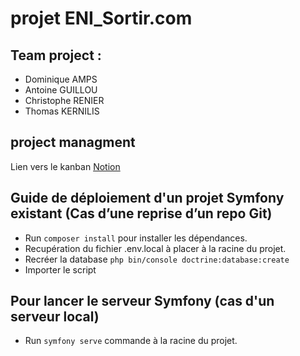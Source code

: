 # projet ENI_Sortir.com

## Team project :

-   Dominique AMPS
-   Antoine GUILLOU
-   Christophe RENIER
-   Thomas KERNILIS

## project managment
Lien vers le kanban [Notion](https://www.notion.so/bilienn/0a6d6b7da1cc47b4beae24627ba75458?v=27baf038f4224481ad4073315266c660)

## Guide de déploiement d'un projet Symfony existant (Cas d’une reprise d’un repo Git)
- Run `composer install` pour installer les dépendances.
- Recupération du fichier .env.local à placer à la racine du projet.
- Recréer la database `php bin/console doctrine:database:create`
- Importer le script

## Pour lancer le serveur Symfony (cas d'un serveur local)
- Run `symfony serve` commande à la racine du projet.